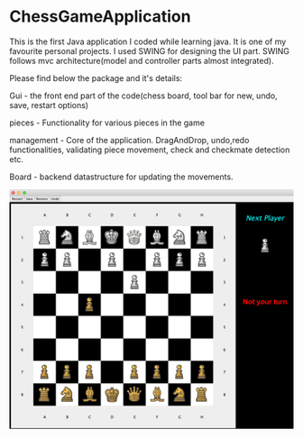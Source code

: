 # ChessGameApplication

This is the first Java application I coded while learning java. It is one of my favourite personal projects.
I used SWING for designing the UI part. SWING follows mvc architecture(model and controller parts almost integrated).

Please find below the package and it's details:

Gui - the front end part of the code(chess board, tool bar for new, undo, save, restart options)

pieces - Functionality for various pieces in the game

management - Core of the application. DragAndDrop, undo,redo functionalities, validating piece movement, check and checkmate detection etc.

Board - backend datastructure for updating the movements.

![alt text](https://github.com/tnaimisha/ChessGameApplication/blob/master/board.png)
